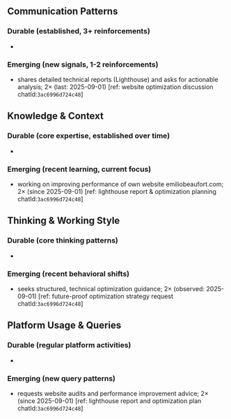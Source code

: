 ## Communication Patterns
### Durable (established, 3+ reinforcements)
-

### Emerging (new signals, 1-2 reinforcements)
- shares detailed technical reports (Lighthouse) and asks for actionable analysis; 2× (last: 2025-09-01) [ref: website optimization discussion chatId:`3ac6996d724c48`]

## Knowledge & Context
### Durable (core expertise, established over time)
-

### Emerging (recent learning, current focus)
- working on improving performance of own website emiliobeaufort.com; 2× (since 2025-09-01) [ref: lighthouse report & optimization planning chatId:`3ac6996d724c48`]

## Thinking & Working Style
### Durable (core thinking patterns)
-

### Emerging (recent behavioral shifts)
- seeks structured, technical optimization guidance; 2× (observed: 2025-09-01) [ref: future-proof optimization strategy request chatId:`3ac6996d724c48`]

## Platform Usage & Queries
### Durable (regular platform activities)
-

### Emerging (new query patterns)
- requests website audits and performance improvement advice; 2× (since 2025-09-01) [ref: lighthouse report and optimization plan chatId:`3ac6996d724c48`]